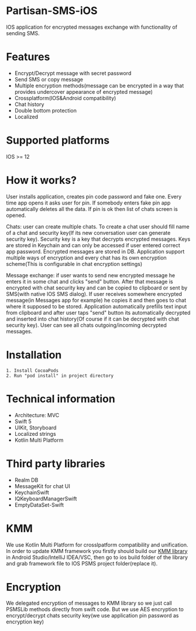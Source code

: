 # Partisan-SMS-iOS

IOS application for encrypted messages exchange with functionality of sending SMS.

# Features
- Encrypt/Decrypt message with secret password
- Send SMS or copy message
- Multiple encryption methods(message can be encrypted in a way that provides undercover appearance of encrypted message)
- Crossplatform(IOS&Android compatibility)
- Chat history
- Double bottom protection
- Localized

# Supported platforms
IOS >= 12

# How it works?
User installs application, creates pin code password and fake one. Every time app opens it asks user for pin. If somebody enters fake pin app automatically deletes all the data. If pin is ok then list of chats screen is opened.

Chats: user can create multiple chats. To create a chat user should fill name of a chat and security key(If its new conversation user can generate security key).
Security key is a key that decrypts encrypted messages. Keys are stored in Keychain and can only be accessed if user entered correct app password.
Encrypted messages are stored in DB.
Application support multiple ways of encryption and every chat has its own encryption scheme(This is configurable in chat encryption settings)

Message exchange: if user wants to send new encrypted message he enters it in some chat and clicks "send" button. After that message is encrypted with chat security key and can be copied to clipboard or sent by SMS(with native IOS SMS dialog).
If user receives somewhere encrypted message(in Messages app for example) he copies it and then goes to chat where it supposed to be stored. Application automatically prefills text input from clipboard and after user taps "send" button its automatically decrypted and inserted into chat history(Of course if it can be decrypted with chat security key).
User can see all chats outgoing/incoming decrypted messages.

# Installation
    1. Install CocoaPods
    2. Run "pod install" in project directory

# Technical information
- Architecture: MVC
- Swift 5
- UIKit, Storyboard
- Localized strings
- Kotlin Multi Platform

# Third party libraries
- Realm DB
- MessageKit for chat UI
- KeychainSwift
- IQKeyboardManagerSwift
- EmptyDataSet-Swift

# KMM
We use Kotlin Multi Platform for crosslpatform compatibility and unification.
In order to update KMM framework you firstly should build our [KMM library](https://github.com/wrwrabbit/p-sms-lib) in Android Studio/IntelliJ IDEA/VSC, then go to ios build folder of the library and grab framework file to IOS PSMS project folder(replace it).

# Encryption
We delegated encryption of messages to KMM library so we just call PSMSLib methods directly from swift code. But we use AES encryption to encrypt/decrypt chats security key(we use application pin password as encryption key)
